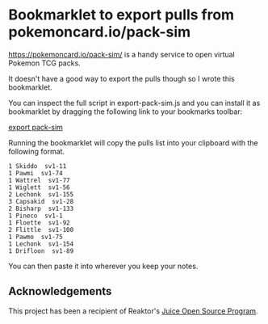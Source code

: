 # Bookmarklet to export pulls from pokemoncard.io/pack-sim

https://pokemoncard.io/pack-sim/ is a handy service to open virtual Pokemon TCG packs.

It doesn't have a good way to export the pulls though so I wrote this bookmarklet.

You can inspect the full script in export-pack-sim.js and you can install it as bookmarklet by dragging the following link to your bookmarks toolbar:

[export pack-sim](javascript:(function()%7Bconst%20pattern%20%3D%20%2F(.*)%5C(.*%5C)%20x(%5Cd%2B)%2F%3B%0A%0Aasync%20function%20copy()%20%7B%0A%20%20const%20area%20%3D%20document.querySelector(%22%23pulled-card-rowparent%22)%3B%0A%20%20const%20pulls%20%3D%20area.querySelectorAll(%22div%22)%3B%0A%0A%20%20const%20cards%20%3D%20Object.values(pulls).map((div)%20%3D%3E%20%7B%0A%20%20%20%20const%20id%20%3D%20div.querySelector(%22a%22)%3F.dataset.name%3B%0A%20%20%20%20const%20content%20%3D%20div.textContent%3B%0A%0A%20%20%20%20const%20%5Bfull%2C%20name%2C%20amount%5D%20%3D%20content.match(pattern)%3B%0A%0A%20%20%20%20return%20%60%24%7Bamount%7D%20%24%7Bname%7D%20%24%7Bid%7D%60%3B%0A%20%20%7D)%3B%0A%0A%20%20await%20navigator.clipboard.writeText(cards.join(%22%5Cn%22))%3B%0A%7D%0A%0Acopy()%3B%7D)()%3B)

Running the bookmarklet will copy the pulls list into your clipboard with the following format.

```plain
1 Skiddo  sv1-11
1 Pawmi  sv1-74
1 Wattrel  sv1-77
1 Wiglett  sv1-56
2 Lechonk  sv1-155
3 Capsakid  sv1-28
2 Bisharp  sv1-133
1 Pineco  sv1-1
1 Floette  sv1-92
2 Flittle  sv1-100
1 Pawmo  sv1-75
1 Lechonk  sv1-154
1 Drifloon  sv1-89
```

You can then paste it into wherever you keep your notes.

## Acknowledgements

This project has been a recipient of Reaktor's [Juice Open Source Program](https://www.reaktor.com/articles/giving-back-to-open-source).
